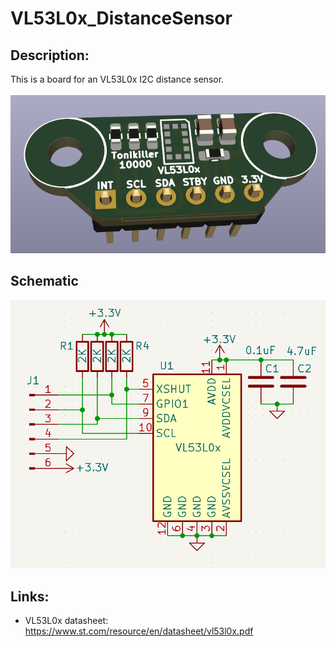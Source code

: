 # VL53L0x_DistanceSensor

## Description:
This is a board for an VL53L0x I2C distance sensor.<br><br>
<img src="https://github.com/Tonikiller10000/VL53L0x_DistanceSensor/blob/main/Sensor%20pictures/v4.png" >

## Schematic
<img src="https://github.com/Tonikiller10000/VL53L0x_DistanceSensor/blob/main/Sensor%20pictures/v2.png" >

## Links: 
- VL53L0x datasheet: https://www.st.com/resource/en/datasheet/vl53l0x.pdf

